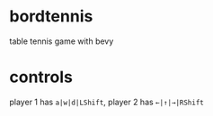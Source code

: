# bordtennis

table tennis game with bevy

# controls

player 1 has `a|w|d|LShift`, player 2 has `←|↑|→|RShift`
